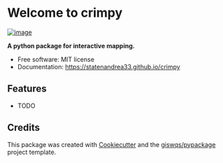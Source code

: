 # Welcome to crimpy


[![image](https://img.shields.io/pypi/v/crimpy.svg)](https://pypi.python.org/pypi/crimpy)


**A python package for interactive mapping.**


-   Free software: MIT license
-   Documentation: <https://statenandrea33.github.io/crimpy>
    

## Features

-   TODO

## Credits

This package was created with [Cookiecutter](https://github.com/cookiecutter/cookiecutter) and the [giswqs/pypackage](https://github.com/giswqs/pypackage) project template.
